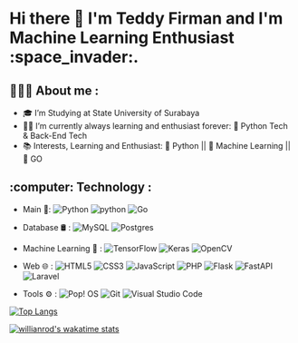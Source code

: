 <h1> Hi there 👋 I'm Teddy Firman and I'm Machine Learning Enthusiast :space_invader:.</h1>

<h2>👨🏻‍💻  About me :</h2>

- :mortar_board: I’m Studying at State University of Surabaya 
- 🧑‍💻 I’m currently always learning and enthusiast forever: :snake: Python Tech & Back-End Tech
- :books: Interests, Learning and Enthusiast: :snake: Python || :space_invader: Machine Learning || 🦦 GO


<h2>:computer:  Technology :</h2>

- Main :pushpin::  	![Python](https://img.shields.io/badge/python-3670A0?style=flat&logo=python&logoColor=ffdd54)  ![python](https://img.shields.io/badge/-Jupyter_Notebook-yellow?style=flat&logo=jupyter&color=grey&logoColor=orange)  ![Go](https://img.shields.io/badge/go-%2300ADD8.svg?style=flat&logo=go&logoColor=white)

- Database 🛢 :  ![MySQL](https://img.shields.io/badge/mysql-%2300f.svg?style=flat&logo=mysql&logoColor=white) 	![Postgres](https://img.shields.io/badge/postgres-%23316192.svg?style=flat&logo=postgresql&logoColor=white)

- Machine Learning 🤖 :  ![TensorFlow](https://img.shields.io/badge/TensorFlow-%23FF6F00.svg?style=flat&logo=TensorFlow&logoColor=white) ![Keras](https://img.shields.io/badge/Keras-%23D00000.svg?style=flat&logo=Keras&logoColor=white)  ![OpenCV](https://img.shields.io/badge/opencv-%23white.svg?style=flat&logo=opencv&logoColor=white)    

- Web 🌐 :  ![HTML5](https://img.shields.io/badge/html5-%23E34F26.svg?style=flat&logo=html5&logoColor=white) ![CSS3](https://img.shields.io/badge/css3-%231572B6.svg?style=flat&logo=css3&logoColor=white) ![JavaScript](https://img.shields.io/badge/javascript-%23323330.svg?style=flat&logo=javascript&logoColor=%23F7DF1E) ![PHP](https://img.shields.io/badge/php-%23777BB4.svg?style=flat&logo=php&logoColor=white)  ![Flask](https://img.shields.io/badge/flask-%23000.svg?style=flat&logo=flask&logoColor=white)  ![FastAPI](https://img.shields.io/badge/FastAPI-005571?style=flat&logo=fastapi)  ![Laravel](https://img.shields.io/badge/laravel-%23FF2D20.svg?style=flat&logo=laravel&logoColor=white)

- Tools ⚙️ :  ![Pop! OS](https://img.shields.io/badge/Pop!_OS-48B9C7?style=flat&logo=Pop!_OS&logoColor=white) ![Git](https://img.shields.io/badge/git-%23F05033.svg?style=flat&logo=git&logoColor=white) ![Visual Studio Code](https://img.shields.io/badge/Visual%20Studio%20Code-0078d7.svg?style=flat&logo=visual-studio-code&logoColor=white) 


<!-- [![Anurag's GitHub stats](https://github-readme-stats.vercel.app/api?username=TeddyFirman&count_private=true&show_icons=true&theme=tokyonight&layout=compact)](https://github.com/anuraghazra/github-readme-stats) -->


[![Top Langs](https://github-readme-stats.vercel.app/api/top-langs/?username=TeddyFirman&theme=tokyonight&layout=compact&langs_count=10)](https://github.com/anuraghazra/github-readme-stats)

[![willianrod's wakatime stats](https://github-readme-stats.vercel.app/api/wakatime?username=Tedd404&theme=github_dark)](https://github.com/anuraghazra/github-readme-stats) 

<!--START_SECTION:waka-->
<!--END_SECTION:waka-->










